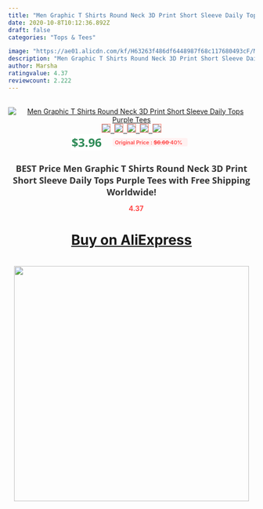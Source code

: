 ```yaml
---
title: "Men Graphic T Shirts Round Neck 3D Print Short Sleeve Daily Tops Purple Tees"
date: 2020-10-8T10:12:36.892Z
draft: false
categories: "Tops & Tees"

image: "https://ae01.alicdn.com/kf/H63263f486df6448987f68c117680493cF/Men-Graphic-T-Shirts-Round-Neck-3D-Print-Short-Sleeve-Daily-Tops-Purple-Tees.jpg"
description: "Men Graphic T Shirts Round Neck 3D Print Short Sleeve Daily Tops Purple Tees"
author: Marsha
ratingvalue: 4.37
reviewcount: 2.222
---
```

<br>
<div style="text-align: center;">
<a href="https://s.click.aliexpress.com/e/_9Ia0iZ" target="_blank" rel="nofollow noopener noreferrer"><img alt="Men Graphic T Shirts Round Neck 3D Print Short Sleeve Daily Tops Purple Tees" class="magnifier-image" src="https://ae01.alicdn.com/kf/H63263f486df6448987f68c117680493cF/Men-Graphic-T-Shirts-Round-Neck-3D-Print-Short-Sleeve-Daily-Tops-Purple-Tees.jpg_640x640.jpg">
<br>
<img style="border:1px solid salmon" src="https://ae01.alicdn.com/kf/H63263f486df6448987f68c117680493cF/Men-Graphic-T-Shirts-Round-Neck-3D-Print-Short-Sleeve-Daily-Tops-Purple-Tees.jpg_120x120.jpg">&nbsp;&nbsp;<img style="border:1px solid salmon" src="https://ae01.alicdn.com/kf/Hda019ff2709340658f7920402806595fW/Men-Graphic-T-Shirts-Round-Neck-3D-Print-Short-Sleeve-Daily-Tops-Purple-Tees.jpg_120x120.jpg">&nbsp;&nbsp;<img style="border:1px solid salmon" src="_120x120.jpg">&nbsp;&nbsp;<img style="border:1px solid salmon" src="_120x120.jpg">&nbsp;&nbsp;<img style="border:1px solid salmon" src="_120x120.jpg"></a></div><br0>
<div style="text-align: center;"><span style="background-color: white; border: 0px; box-sizing: border-box; color: seagreen; display: inline-block; font-family: &quot;open sans&quot; , &quot;arial&quot; , &quot;helvetica&quot; , sans-serif , &quot;heiti&quot;; font-size: 24px; font-stretch: inherit; font-weight: 700; line-height: inherit; margin: 0px 10px 0px 0px; padding: 0px; vertical-align: middle;">$3.96 </span>
<span style="background: rgb(255 , 241 , 241); border-radius: 3px; border: 0px; box-sizing: border-box; color: #ff4747; display: inline-block; font-family: inherit; font-size: 12px; font-stretch: inherit; font-style: inherit; font-variant: inherit; font-weight: 600; line-height: inherit; margin: 0px; padding: 2px 5px; transform: scale(0.9); vertical-align: middle;">Original Price : <b style="text-decoration: line-through;">$6.60 </b> 40%&nbsp;&nbsp;</span></div>
<h1 style="color: #333333; display: inline-block; font-family: &quot;open sans&quot; , &quot;arial&quot; , &quot;helvetica&quot; , sans-serif , &quot;heiti&quot;; font-size: 18px; font-stretch: inherit; font-weight: 700; text-align: center;">BEST Price Men Graphic T Shirts Round Neck 3D Print Short Sleeve Daily Tops Purple Tees with Free Shipping Worldwide!</h1>
<div style="color: #ff4747; text-align: center;">
<img src="https://4.bp.blogspot.com/-M0ZcTcb-5uY/XleCXlxnR4I/AAAAAAAAAEc/OrjgMkXV1oMQFaCRZj5HQwOCBcu3w1FegCPcBGAYYCw/s1600/star.png" style="height: 15px;">&nbsp;<b>4.37</b></div>
<div class="button_cont" align="center"><a class="buynow_a" href="https://s.click.aliexpress.com/e/_9Ia0iZ" target="_blank" rel="nofollow noopener noreferrer"><H1>Buy on AliExpress</H1></a></div><br>
<div class="separator" style="clear: both; text-align: center;">
<img src="https://lh3.googleusercontent.com/-pTy5HemUv9M/XlePHvY0dAI/AAAAAAAAAE4/0nX5iRUoIWY8eMW9Dpxeirr157OZliDIgCLcBGAsYHQ/s1600/badge.gif" width="480">
</div>
